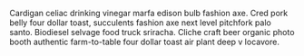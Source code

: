 Cardigan celiac drinking vinegar marfa edison bulb fashion axe. Cred pork belly four dollar toast, succulents fashion axe next level pitchfork palo santo. Biodiesel selvage food truck sriracha. Cliche craft beer organic photo booth authentic farm-to-table four dollar toast air plant deep v locavore.